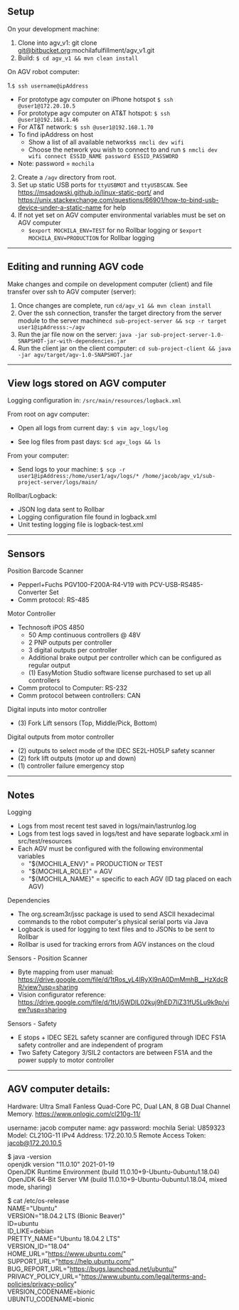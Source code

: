 ## Setup

On your development machine:

1. Clone into agv_v1: git clone git@bitbucket.org:mochilafulfillment/agv_v1.git
2. Build: `$ cd agv_v1 && mvn clean install`


On AGV robot computer:

1.`$ ssh username@ipAddress` 
* For prototype agv computer on iPhone hotspot `$ ssh @user1@172.20.10.5`                     
* For prototype agv computer on AT&T hotspot: `$ ssh @user1@192.168.1.46`          
* For AT&T network: `$ ssh @user1@192.168.1.70`
* To find ipAddress on host 
    * Show a list of all available networks`$ nmcli dev wifi`
    * Choose the network you wish to connect to and run `$ nmcli dev wifi connect ESSID_NAME password ESSID_PASSWORD`
* Note: password = `mochila`

2. Create a `/agv` directory from root.
3. Set up static USB ports for `ttyUSBMOT` and `ttyUSBSCAN`. See https://msadowski.github.io/linux-static-port/ and https://unix.stackexchange.com/questions/66901/how-to-bind-usb-device-under-a-static-name for help
4. If not yet set on AGV computer environmental variables must be set on AGV computer
   * `$export MOCHILA_ENV=TEST` for no Rollbar logging or `$export MOCHILA_ENV=PRODUCTION` for Rollbar logging

---

## Editing and running AGV code

Make changes and compile on development computer (client) and file transfer over ssh to AGV computer (server):

1. Once changes are complete, run `cd/agv_v1 && mvn clean install`
2. Over the ssh connection, transfer the target directory from the server module to the server machine`cd sub-project-server && scp -r target user1@ipAdresss:~/agv`
3. Run the jar file now on the server:
`java -jar sub-project-server-1.0-SNAPSHOT-jar-with-dependencies.jar`
4. Run the client jar on the client computer: `cd sub-project-client && java -jar agv/target/agv-1.0-SNAPSHOT.jar` 



---


## View logs stored on AGV computer

Logging configuration in: `/src/main/resources/logback.xml`


From root on agv computer:

* Open all logs from current day: `$ vim agv_logs/log`

* See log files from past days: `$cd agv_logs && ls`


From your computer:

* Send logs to your machine: `$ scp -r user1@ipAddress:/home/user1/agv/logs/* /home/jacob/agv_v1/sub-project-server/logs/main/`

Rollbar/Logback:
* JSON log data sent to Rollbar
* Logging configuration file found in logback.xml
* Unit testing logging file is logback-test.xml

---


## Sensors

Position Barcode Scanner

* Pepperl+Fuchs PGV100-F200A-R4-V19 with PCV-USB-RS485-Converter Set
* Comm protocol: RS-485

Motor Controller

* Technosoft iPOS 4850 
  * 50 Amp continuous controllers @ 48V
  * 2 PNP outputs per controller
  * 3 digital outputs per controller
  * Additional brake output per controller which can be configured as regular output
  * (1) EasyMotion Studio software license purchased to set up all controllers
* Comm protocol to Computer: RS-232
* Comm protocol between controllers: CAN

Digital inputs into motor controller

*  (3) Fork Lift sensors (Top, Middle/Pick, Bottom)

Digital outputs from motor controller
* (2) outputs to select mode of the IDEC SE2L-H05LP safety scanner
* (2) fork lift outputs (motor up and down)
* (1) controller failure emergency stop



---
## Notes

Logging

* Logs from most recent test saved in logs/main/lastrunlog.log
* Logs from test logs saved in logs/test and have separate logback.xml in src/test/resources
* Each AGV must be configured with the following environmental variables
  * "${MOCHILA_ENV}" = PRODUCTION or TEST
  * "${MOCHILA_ROLE}" = AGV
  * "${MOCHILA_NAME}" = specific to each AGV (ID tag placed on each AGV)

Dependencies

* The org.scream3r/jssc package is used to send ASCII hexadecimal commands to the robot computer's physical serial ports via Java
* Logback is used for logging to text files and to JSONs to be sent to Rollbar
* Rollbar is used for tracking errors from AGV instances on the cloud

Sensors - Position Scanner

* Byte mapping from user manual: https://drive.google.com/file/d/1tRos_yL4IRyXl9nA0DmMmhB__HzXdcRR/view?usp=sharing
* Vision configurator reference: https://drive.google.com/file/d/1tUj5WDIL02kuj9hED7liZ31fU5Lu9k9p/view?usp=sharing

Sensors - Safety

* E stops + IDEC SE2L safety scanner are configured through IDEC FS1A safety controller and are independent of program
* Two Safety Category 3/SIL2 contactors are between FS1A and the power supply to motor controller

---
## AGV computer details:

Hardware: Ultra Small Fanless Quad-Core PC, Dual LAN, 8 GB Dual Channel Memory. https://www.onlogic.com/cl210g-11/

username: jacob
computer name: agv
password: mochila
Serial: U859323
Model: CL210G-11
IPv4 Address: 172.20.10.5
Remote Access Token: jacob@172.20.10.5

$ java -version  
openjdk version "11.0.10" 2021-01-19  
OpenJDK Runtime Environment (build 11.0.10+9-Ubuntu-0ubuntu1.18.04)  
OpenJDK 64-Bit Server VM (build 11.0.10+9-Ubuntu-0ubuntu1.18.04, mixed mode, sharing)  

$ cat /etc/os-release  
NAME="Ubuntu"  
VERSION="18.04.2 LTS (Bionic Beaver)"  
ID=ubuntu  
ID_LIKE=debian  
PRETTY_NAME="Ubuntu 18.04.2 LTS"  
VERSION_ID="18.04"  
HOME_URL="https://www.ubuntu.com/"  
SUPPORT_URL="https://help.ubuntu.com/"  
BUG_REPORT_URL="https://bugs.launchpad.net/ubuntu/"  
PRIVACY_POLICY_URL="https://www.ubuntu.com/legal/terms-and-policies/privacy-policy"  
VERSION_CODENAME=bionic  
UBUNTU_CODENAME=bionic  